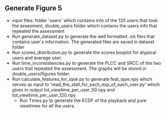 ## Generate Figure 5
* input files: folder 'users' which contains info of the 120 users that took the assesment, double_users folder which contains the users info that repeated the assessment
* Run generate_dataset.py to generate the well formatted .xls files that contains user's information. The generated files are saved in dataset folder
* Run scores_distribution.py to generate the scores boxplot for atypical users and average user.
* Run time_inconsistencies.py to generate the PLCC and SRCC of the two users that repeated the assessment. The graphs will be stored in double_users/figures folder.
* Run calculate_features_for_iqoe.py to generate feat_iqoe.npy which serves as input to 'read_the_stall_for_each_exp_of_each_user.py' which gives in output tot_viewtime_per_user_50.npy and tot_viewtime_per_user_120.npy
  * Run Times.py to generate the ECDF of the playback and pure viewtimes for all the users.